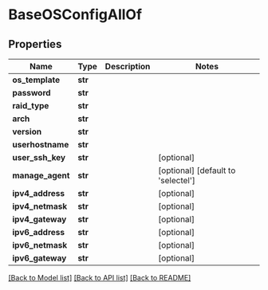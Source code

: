 # BaseOSConfigAllOf

## Properties
Name | Type | Description | Notes
------------ | ------------- | ------------- | -------------
**os_template** | **str** |  | 
**password** | **str** |  | 
**raid_type** | **str** |  | 
**arch** | **str** |  | 
**version** | **str** |  | 
**userhostname** | **str** |  | 
**user_ssh_key** | **str** |  | [optional] 
**manage_agent** | **str** |  | [optional] [default to 'selectel']
**ipv4_address** | **str** |  | [optional] 
**ipv4_netmask** | **str** |  | [optional] 
**ipv4_gateway** | **str** |  | [optional] 
**ipv6_address** | **str** |  | [optional] 
**ipv6_netmask** | **str** |  | [optional] 
**ipv6_gateway** | **str** |  | [optional] 

[[Back to Model list]](../README.md#documentation-for-models) [[Back to API list]](../README.md#documentation-for-api-endpoints) [[Back to README]](../README.md)


